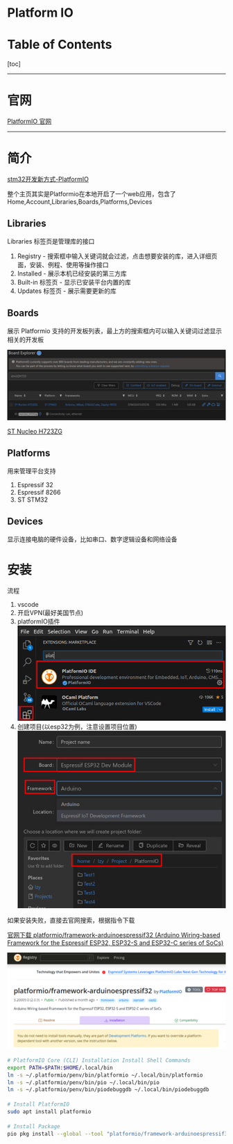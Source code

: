 # Platform IO

# Table of Contents

[toc]

-----

# 官网

[PlatformIO 官网](https://platformio.org/)

-----

# 简介

[stm32开发新方式-PlatformIO](https://zhuanlan.zhihu.com/p/61589772)

整个主页其实是Platformio在本地开启了一个web应用，包含了Home,Account,Libraries,Boards,Platforms,Devices

## Libraries

Libraries 标签页是管理库的接口
1. Registry - 搜索框中输入关键词就会过滤，点击想要安装的库，进入详细页面，安装、例程、使用等操作接口
2. Installed - 展示本机已经安装的第三方库
3. Built-in 标签页 - 显示已安装平台内置的库
4. Updates 标签页 - 展示需要更新的库

## Boards

展示 Platformio 支持的开发板列表，最上方的搜索框内可以输入关键词过滤显示相关的开发板

![](Pics/install04.png)

[ST Nucleo H723ZG](https://docs.platformio.org/en/latest/boards/ststm32/nucleo_h723zg.html?utm_source=platformio&utm_medium=piohome)

## Platforms

用来管理平台支持
1. Espressif 32
2. Espressif 8266
3. ST STM32

## Devices

显示连接电脑的硬件设备，比如串口、数字逻辑设备和网络设备





# 安装

流程
1. vscode
2. 开启VPN(最好美国节点)
3. platformIO插件
   ![](Pics/install01.png)
4. 创建项目(以esp32为例，注意设置项目位置)
   ![](Pics/install02.png)

如果安装失败，直接去官网搜索，根据指令下载

[官网下载 platformio/framework-arduinoespressif32 (Arduino Wiring-based Framework for the Espressif ESP32, ESP32-S and ESP32-C series of SoCs)](https://registry.platformio.org/tools/platformio/framework-arduinoespressif32/installation)

![](Pics/install03.png)

```bash
# PlatformIO Core (CLI) Installation Install Shell Commands
export PATH=$PATH:$HOME/.local/bin
ln -s ~/.platformio/penv/bin/platformio ~/.local/bin/platformio
ln -s ~/.platformio/penv/bin/pio ~/.local/bin/pio
ln -s ~/.platformio/penv/bin/piodebuggdb ~/.local/bin/piodebuggdb

# Install PlatformIO
sudo apt install platformio

# Install Package
pio pkg install --global --tool "platformio/framework-arduinoespressif32@^3.20009.0"
```

